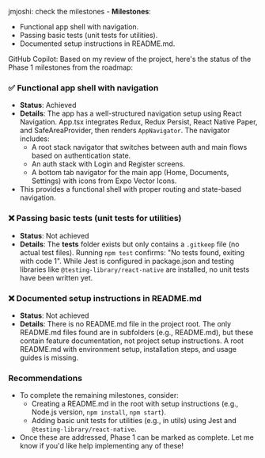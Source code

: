 jmjoshi: check the milestones - **Milestones**:

- Functional app shell with navigation.
- Passing basic tests (unit tests for utilities).
- Documented setup instructions in README.md.

GitHub Copilot: Based on my review of the project, here's the status of the Phase 1 milestones from the roadmap:

### ✅ Functional app shell with navigation
- **Status**: Achieved
- **Details**: The app has a well-structured navigation setup using React Navigation. App.tsx integrates Redux, Redux Persist, React Native Paper, and SafeAreaProvider, then renders `AppNavigator`. The navigator includes:
  - A root stack navigator that switches between auth and main flows based on authentication state.
  - An auth stack with Login and Register screens.
  - A bottom tab navigator for the main app (Home, Documents, Settings) with icons from Expo Vector Icons.
- This provides a functional shell with proper routing and state-based navigation.

### ❌ Passing basic tests (unit tests for utilities)
- **Status**: Not achieved
- **Details**: The __tests__ folder exists but only contains a `.gitkeep` file (no actual test files). Running `npm test` confirms: "No tests found, exiting with code 1". While Jest is configured in package.json and testing libraries like `@testing-library/react-native` are installed, no unit tests have been written yet.

### ❌ Documented setup instructions in README.md
- **Status**: Not achieved
- **Details**: There is no README.md file in the project root. The only README.md files found are in subfolders (e.g., README.md), but these contain feature documentation, not project setup instructions. A root README.md with environment setup, installation steps, and usage guides is missing.

### Recommendations
- To complete the remaining milestones, consider:
  - Creating a README.md in the root with setup instructions (e.g., Node.js version, `npm install`, `npm start`).
  - Adding basic unit tests for utilities (e.g., in utils) using Jest and `@testing-library/react-native`.
- Once these are addressed, Phase 1 can be marked as complete. Let me know if you'd like help implementing any of these!